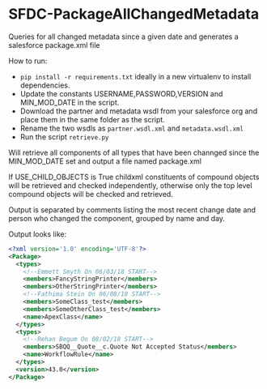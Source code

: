 # SFDC-PackageAllChangedMetadata
Queries for all changed metadata since a given date and generates a salesforce package.xml file

How to run:
 - `pip install -r requirements.txt` ideally in a new virtualenv to install dependencies.
 - Update the constants USERNAME,PASSWORD,VERSION and MIN_MOD_DATE in the script.
 - Download the partner and metadata wsdl from your salesforce org and place them in the same folder as the script.
 - Rename the two wsdls as `partner.wsdl.xml` and `metadata.wsdl.xml`
 - Run the script `retrieve.py`

Will retrieve all components of all types that have been channged since the MIN_MOD_DATE set and output a file named package.xml

If USE_CHILD_OBJECTS is True childxml constituents of compound objects will be retrieved and checked independently, otherwise only the top level compound objects will be checked and retrieved.

Output is separated by comments listing the most recent change date and person who changed the component, grouped by name and day.

Output looks like:

```xml
<?xml version='1.0' encoding='UTF-8'?>
<Package>
  <types>
    <!--Emmett Smyth On 06/03/18 START-->
    <members>FancyStringPrinter</members>
    <members>OtherStringPrinter</members>
    <!--Fathima Stein On 06/08/18 START-->
    <members>SomeClass_test</members>
    <members>SomeOtherClass_test</members>
    <name>ApexClass</name>
  </types>
  <types>
    <!--Rehan Begum On 08/02/18 START-->
    <members>SBQQ__Quote__c.Quote Not Accepted Status</members>
    <name>WorkflowRule</name>
  </types>
  <version>43.0</version>
</Package>
```
